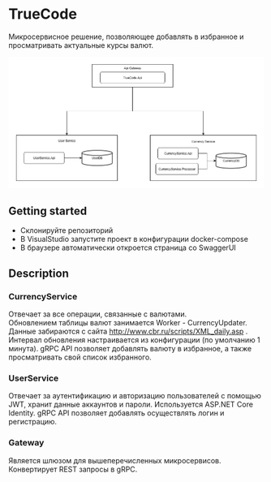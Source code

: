 # TrueCode
Микросервисное решение, позволяющее добавлять в избранное и просматривать актуальные курсы валют.

![Architecture schema](docs/Architecture.png)

## Getting started
- Склонируйте репозиторий
- В VisualStudio запустите проект в конфигурации docker-compose
- В браузере автоматически откроется страница со SwaggerUI

## Description
### CurrencyService 
Отвечает за все операции, связанные с валютами.  
Обновлением таблицы валют занимается Worker - CurrencyUpdater. Данные забираются с сайта http://www.cbr.ru/scripts/XML_daily.asp . Интервал обновления настраивается из конфигурации (по умолчанию 1 минута).
gRPC API позволяет добавлять валюту в избранное, а также просматривать свой список избранного.

### UserService 
Отвечает за аутентификацию и авторизацию пользователей с помощью JWT, хранит данные аккаунтов и пароли. Используется ASP.NET Core Identity.
gRPC API позволяет добавлять осуществлять логин и регистрацию.

### Gateway
Является шлюзом для вышеперечисленных микросервисов. Конвертирует REST запросы в gRPC.
